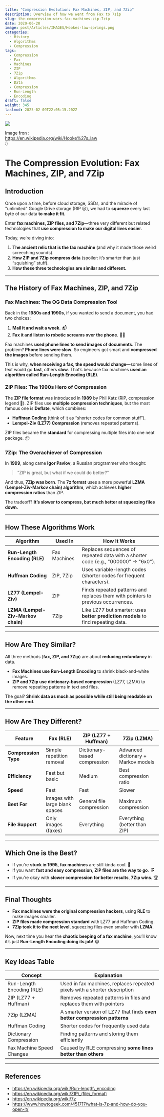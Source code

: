 ```yaml
---
title: "Compression Evolution: Fax Machines, ZIP, and 7Zip"
description: Overview of how we went from Fax to 7zip
slug: the-compression-wars-fax-machines-zip-7zip
date: 2020-06-20
image: post/Articles/IMAGES/Hookes-law-springs.png
categories:
  - History
  - Algorithms
  - Compression
tags:
  - Compression
  - Fax
  - Machines
  - ZIP
  - 7Zip
  - Algorithms
  - Data
  - Compression
  - Run-Length
  - Encoding
draft: false
weight: 345
lastmod: 2025-02-09T22:05:15.202Z
---
```

![](/post/Articles/IMAGES/Hookes-law-springs.png)

Image fron :\
<https://en.wikipedia.org/wiki/Hooke%27s_law>\
:)

# The Compression Evolution: Fax Machines, ZIP, and 7Zip

## Introduction

Once upon a time, before cloud storage, SSDs, and the miracle of "unlimited" Google Drive storage (RIP 😢), we had to **squeeze** every last byte of our data **to make it fit**.

Enter **fax machines, ZIP files, and 7Zip**—three very different but related technologies that **use compression to make our digital lives easier**.

Today, we’re diving into:

1. **The ancient relic that is the fax machine** (and why it made those weird screeching sounds).
2. **How ZIP and 7Zip compress data** (spoiler: it’s smarter than just “squishing” stuff).
3. **How these three technologies are similar and different.**

<!-- 
Buckle up, because this is a **compression deep dive with a side of humor!** 🎢
-->

***

## **The History of Fax Machines, ZIP, and 7Zip**

### **Fax Machines: The OG Data Compression Tool**

Back in the **1980s and 1990s**, if you wanted to send a document, you had two choices:

1. **Mail it and wait a week.** 📬
2. **Fax it and listen to robotic screams over the phone.** 🤖📞

Fax machines **used phone lines to send images of documents**. The problem? **Phone lines were slow**. So engineers got smart and **compressed the images** before sending them.

This is why, **when receiving a fax, the speed would change**—some lines of text would go **fast**, others **slow**. That’s because fax machines **used an algorithm called Run-Length Encoding (RLE)**.

### **ZIP Files: The 1990s Hero of Compression**

The **ZIP file format** was introduced in **1989** by Phil Katz (RIP, compression legend 🙏). ZIP files use **multiple compression techniques**, but the most famous one is **Deflate**, which combines:

* **Huffman Coding** (think of it as “shorter codes for common stuff”).
* **Lempel-Ziv (LZ77) Compression** (removes repeated patterns).

ZIP files became the **standard** for compressing multiple files into one neat package. 📦

### **7Zip: The Overachiever of Compression**

In **1999**, along came **Igor Pavlov**, a Russian programmer who thought:

> "ZIP is great, but what if we could do better?"

And thus, **7Zip was born**. The **7z format** uses a more powerful **LZMA (Lempel-Ziv-Markov chain) algorithm**, which achieves **higher compression ratios** than ZIP.

The tradeoff? **It’s slower to compress, but much better at squeezing files down**.

***

## **How These Algorithms Work**

| Algorithm                          | Used In      | How It Works                                                                      |
| ---------------------------------- | ------------ | --------------------------------------------------------------------------------- |
| **Run-Length Encoding (RLE)**      | Fax Machines | Replaces sequences of repeated data with a shorter code (e.g., "000000" → "6x0"). |
| **Huffman Coding**                 | ZIP, 7Zip    | Uses variable-length codes (shorter codes for frequent characters).               |
| **LZ77 (Lempel-Ziv)**              | ZIP          | Finds repeated patterns and replaces them with pointers to previous occurrences.  |
| **LZMA (Lempel-Ziv-Markov chain)** | 7Zip         | Like LZ77 but smarter: uses **better prediction models** to find repeating data.  |

***

## **How Are They Similar?**

All three methods (**fax, ZIP, and 7Zip**) are about **reducing redundancy** in data.

* **Fax Machines use Run-Length Encoding** to shrink black-and-white images.
* **ZIP and 7Zip use dictionary-based compression** (LZ77, LZMA) to remove repeating patterns in text and files.

The goal? **Shrink data as much as possible while still being readable on the other end.**

***

## **How Are They Different?**

| Feature              | Fax (RLE)                      | ZIP (LZ77 + Huffman)         | 7Zip (LZMA)                         |
| -------------------- | ------------------------------ | ---------------------------- | ----------------------------------- |
| **Compression Type** | Simple repetition removal      | Dictionary-based compression | Advanced dictionary + Markov models |
| **Efficiency**       | Fast but basic                 | Medium                       | Best compression ratio              |
| **Speed**            | Fast                           | Fast                         | Slower                              |
| **Best For**         | Images with large blank spaces | General file compression     | Maximum compression                 |
| **File Support**     | Only images (faxes)            | Everything                   | Everything (better than ZIP)        |

***

## **Which One is the Best?**

* If you’re **stuck in 1995**, **fax machines** are still kinda cool. 📠
* If you want **fast and easy compression**, **ZIP files are the way to go**. 🗜️
* If you’re okay with **slower compression for better results**, **7Zip wins**. 🏆

***

## **Final Thoughts**

* **Fax machines were the original compression hackers**, using **RLE** to make images smaller.
* **ZIP files made compression standard** with LZ77 and Huffman Coding.
* **7Zip took it to the next level**, squeezing files even smaller with **LZMA**.

Now, next time you hear the **chaotic beeping of a fax machine**, you’ll know it’s just **Run-Length Encoding doing its job!** 😂

***

## **Key Ideas Table**

| Concept                   | Explanation                                                               |
| ------------------------- | ------------------------------------------------------------------------- |
| Run-Length Encoding (RLE) | Used in fax machines, replaces repeated pixels with a shorter description |
| ZIP (LZ77 + Huffman)      | Removes repeated patterns in files and replaces them with pointers        |
| 7Zip (LZMA)               | A smarter version of LZ77 that finds **even better compression patterns** |
| Huffman Coding            | Shorter codes for frequently used data                                    |
| Dictionary Compression    | Finding patterns and storing them efficiently                             |
| Fax Machine Speed Changes | Caused by RLE compressing **some lines better than others**               |

***

## **References**

* https://en.wikipedia.org/wiki/Run-length\_encoding
* https://en.wikipedia.org/wiki/ZIP\_(file\_format)
* https://en.wikipedia.org/wiki/7z
* https://www.howtogeek.com/451717/what-is-7z-and-how-do-you-open-it/
